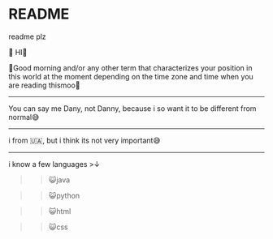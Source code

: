 # README
readme plz

🫣 HI👋

🔆Good morning and/or any other term that characterizes your position in this world at the moment depending on the time zone and time when you are reading thismoo🌝
__________________________________________________________________________________________________________
You can say me Dany, not Danny, because i so want it to be different from normal😅
__________________________________________________________________________________
i from  🇺🇦, but i think its not very important😅
_______________________________________________
i know a few languages >↓

>>😺java
 
>>😺python
 
>>😺html
 
>>😺css
